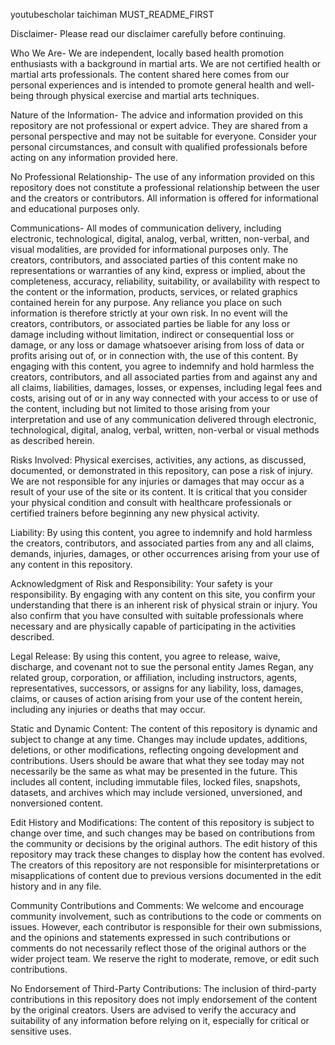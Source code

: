 youtubescholar taichiman MUST_README_FIRST

Disclaimer- Please read our disclaimer carefully before continuing.

Who We Are- We are independent, locally based health promotion enthusiasts with a background in martial arts. We are not certified health or martial arts professionals. The content shared here comes from our personal experiences and is intended to promote general health and well-being through physical exercise and martial arts techniques.

Nature of the Information- The advice and information provided on this repository are not professional or expert advice. They are shared from a personal perspective and may not be suitable for everyone. Consider your personal circumstances, and consult with qualified professionals before acting on any information provided here.

No Professional Relationship- The use of any information provided on this repository does not constitute a professional relationship between the user and the creators or contributors. All information is offered for informational and educational purposes only.

Communications- All modes of communication delivery, including electronic, technological, digital, analog, verbal, written, non-verbal, and visual modalities, are provided for informational purposes only. The creators, contributors, and associated parties of this content make no representations or warranties of any kind, express or implied, about the completeness, accuracy, reliability, suitability, or availability with respect to the content or the information, products, services, or related graphics contained herein for any purpose. Any reliance you place on such information is therefore strictly at your own risk. In no event will the creators, contributors, or associated parties be liable for any loss or damage including without limitation, indirect or consequential loss or damage, or any loss or damage whatsoever arising from loss of data or profits arising out of, or in connection with, the use of this content. By engaging with this content, you agree to indemnify and hold harmless the creators, contributors, and all associated parties from and against any and all claims, liabilities, damages, losses, or expenses, including legal fees and costs, arising out of or in any way connected with your access to or use of the content, including but not limited to those arising from your interpretation and use of any communication delivered through electronic, technological, digital, analog, verbal, written, non-verbal or visual methods as described herein.

Risks Involved: Physical exercises, activities, any actions, as discussed, documented, or demonstrated in this repository, can pose a risk of injury. We are not responsible for any injuries or damages that may occur as a result of your use of the site or its content. It is critical that you consider your physical condition and consult with healthcare professionals or certified trainers before beginning any new physical activity.

Liability: By using this content, you agree to indemnify and hold harmless the creators, contributors, and associated parties from any and all claims, demands, injuries, damages, or other occurrences arising from your use of any content in this repository.

Acknowledgment of Risk and Responsibility: Your safety is your responsibility. By engaging with any content on this site, you confirm your understanding that there is an inherent risk of physical strain or injury. You also confirm that you have consulted with suitable professionals where necessary and are physically capable of participating in the activities described.

Legal Release: By using this content, you agree to release, waive, discharge, and covenant not to sue the personal entity James Regan, any related group, corporation, or affiliation, including instructors, agents, representatives, successors, or assigns for any liability, loss, damages, claims, or causes of action arising from your use of the content herein, including any injuries or deaths that may occur.

Static and Dynamic Content: The content of this repository is dynamic and subject to change at any time. Changes may include updates, additions, deletions, or other modifications, reflecting ongoing development and contributions. Users should be aware that what they see today may not necessarily be the same as what may be presented in the future. This includes all content, including immutable files, locked files, snapshots, datasets, and archives which may include versioned, unversioned, and nonversioned content.

Edit History and Modifications: The content of this repository is subject to change over time, and such changes may be based on contributions from the community or decisions by the original authors. The edit history of this repository may track these changes to display how the content has evolved. The creators of this repository are not responsible for misinterpretations or misapplications of content due to previous versions documented in the edit history and in any file.

Community Contributions and Comments: We welcome and encourage community involvement, such as contributions to the code or comments on issues. However, each contributor is responsible for their own submissions, and the opinions and statements expressed in such contributions or comments do not necessarily reflect those of the original authors or the wider project team. We reserve the right to moderate, remove, or edit such contributions.

No Endorsement of Third-Party Contributions: The inclusion of third-party contributions in this repository does not imply endorsement of the content by the original creators. Users are advised to verify the accuracy and suitability of any information before relying on it, especially for critical or sensitive uses.
